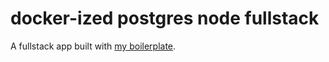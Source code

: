 # docker-ized postgres node fullstack

A fullstack app built with [my boilerplate](https://github.com/hillscottc/docker-postgres-node).

